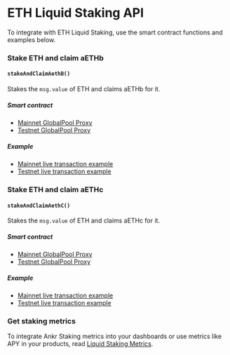 # ETH Liquid Staking API

To integrate with ETH Liquid Staking, use the smart contract functions and examples below.

### Stake ETH and claim aETHb

#### `stakeAndClaimAethB()`
 
Stakes the `msg.value` of ETH and claims aETHb for it.

##### Smart contract

* [Mainnet GlobalPool Proxy](https://etherscan.io/address/0x84db6eE82b7Cf3b47E8F19270abdE5718B936670)
* [Testnet GlobalPool Proxy](https://goerli.etherscan.io/address/0x5ea4C3a6CA22B38a1D6776329bb8b4073C157B27)

##### Example

* [Mainnet live transaction example](https://etherscan.io/tx/0xd328cad4fa2bb35bb991ea68586b440b25aff2a3fada03216c76aa55feb99afb)
* [Testnet live transaction example](https://goerli.etherscan.io/tx/0x46f0fb4ebd31f4661b5b9630cf2369beee9e5367143f8cb9fdf6a8a145174f81)


### Stake ETH and claim aETHc

#### `stakeAndClaimAethC()`
 
Stakes the `msg.value` of ETH and claims aETHc for it.

##### Smart contract

* [Mainnet GlobalPool Proxy](https://etherscan.io/address/0x84db6eE82b7Cf3b47E8F19270abdE5718B936670)
* [Testnet GlobalPool Proxy](https://goerli.etherscan.io/address/0x5ea4C3a6CA22B38a1D6776329bb8b4073C157B27)

##### Example

* [Mainnet live transaction example](https://etherscan.io/tx/0xcaa6ce2e260e667ddeed904d4740c787822157120df9fec73bd18df5ceef46a9)
* [Testnet live transaction example](https://goerli.etherscan.io/tx/0x2f9e0afa8c52ce38f1f80ab98dfb178c9efd51551515e75750dcfb80513b7562)


### Get staking metrics

To integrate Ankr Staking metrics into your dashboards or use metrics like APY in your products, read [Liquid Staking Metrics](/stake/for-integrators/restful-api/staking-metrics/).


